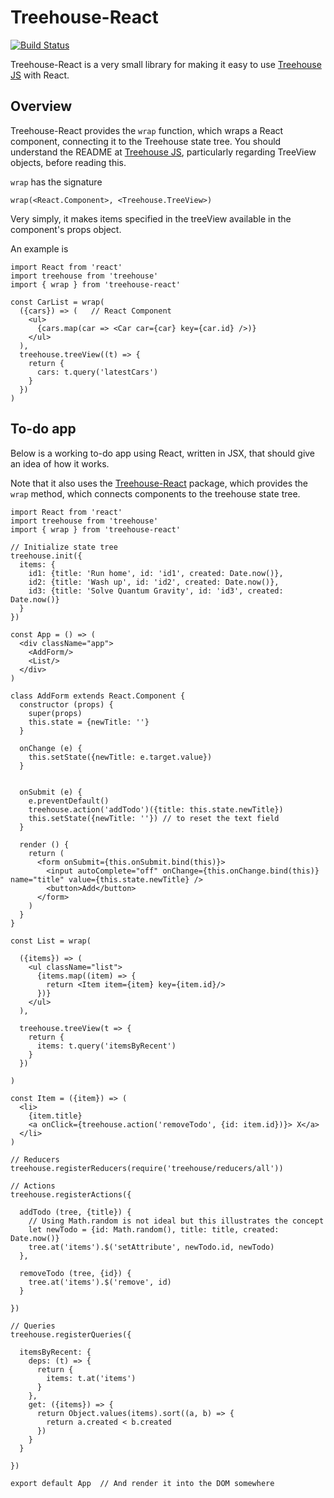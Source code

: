 # Treehouse-React

[![Build Status](https://travis-ci.org/markevans/treehouse-react.svg?branch=master)](https://travis-ci.org/markevans/treehouse-react)

Treehouse-React is a very small library for making it easy to use [Treehouse JS](https://github.com/markevans/treehouse) with React.

## Overview
Treehouse-React provides the `wrap` function, which wraps a React component, connecting it to the Treehouse state tree.
You should understand the README at [Treehouse JS](https://github.com/markevans/treehouse), particularly regarding TreeView objects, before reading this.

`wrap` has the signature

    wrap(<React.Component>, <Treehouse.TreeView>)

Very simply, it makes items specified in the treeView available in the component's props object.

An example is

```JSX
import React from 'react'
import treehouse from 'treehouse'
import { wrap } from 'treehouse-react'

const CarList = wrap(
  ({cars}) => (   // React Component
    <ul>
      {cars.map(car => <Car car={car} key={car.id} />)}
    </ul>
  ),
  treehouse.treeView((t) => {
    return {
      cars: t.query('latestCars')
    }
  })
)
```

## To-do app
Below is a working to-do app using React, written in JSX, that should give an idea of how it works.

Note that it also uses the [Treehouse-React](https://github.com/markevans/treehouse-react) package, which provides the `wrap` method, which connects components to the treehouse state tree.

```JSX
import React from 'react'
import treehouse from 'treehouse'
import { wrap } from 'treehouse-react'

// Initialize state tree
treehouse.init({
  items: {
    id1: {title: 'Run home', id: 'id1', created: Date.now()},
    id2: {title: 'Wash up', id: 'id2', created: Date.now()},
    id3: {title: 'Solve Quantum Gravity', id: 'id3', created: Date.now()}
  }
})

const App = () => (
  <div className="app">
    <AddForm/>
    <List/>
  </div>
)

class AddForm extends React.Component {
  constructor (props) {
    super(props)
    this.state = {newTitle: ''}
  }

  onChange (e) {
    this.setState({newTitle: e.target.value})
  }


  onSubmit (e) {
    e.preventDefault()
    treehouse.action('addTodo')({title: this.state.newTitle})
    this.setState({newTitle: ''}) // to reset the text field
  }

  render () {
    return (
      <form onSubmit={this.onSubmit.bind(this)}>
        <input autoComplete="off" onChange={this.onChange.bind(this)} name="title" value={this.state.newTitle} />
        <button>Add</button>
      </form>
    )
  }
}

const List = wrap(

  ({items}) => (
    <ul className="list">
      {items.map((item) => {
        return <Item item={item} key={item.id}/>
      })}
    </ul>
  ),

  treehouse.treeView(t => {
    return {
      items: t.query('itemsByRecent')
    }
  })

)

const Item = ({item}) => (
  <li>
    {item.title}
    <a onClick={treehouse.action('removeTodo', {id: item.id})}> X</a>
  </li>
)

// Reducers
treehouse.registerReducers(require('treehouse/reducers/all'))

// Actions
treehouse.registerActions({

  addTodo (tree, {title}) {
    // Using Math.random is not ideal but this illustrates the concept
    let newTodo = {id: Math.random(), title: title, created: Date.now()}
    tree.at('items').$('setAttribute', newTodo.id, newTodo)
  },

  removeTodo (tree, {id}) {
    tree.at('items').$('remove', id)
  }

})

// Queries
treehouse.registerQueries({

  itemsByRecent: {
    deps: (t) => {
      return {
        items: t.at('items')
      }
    },
    get: ({items}) => {
      return Object.values(items).sort((a, b) => {
        return a.created < b.created
      })
    }
  }

})

export default App  // And render it into the DOM somewhere
```
